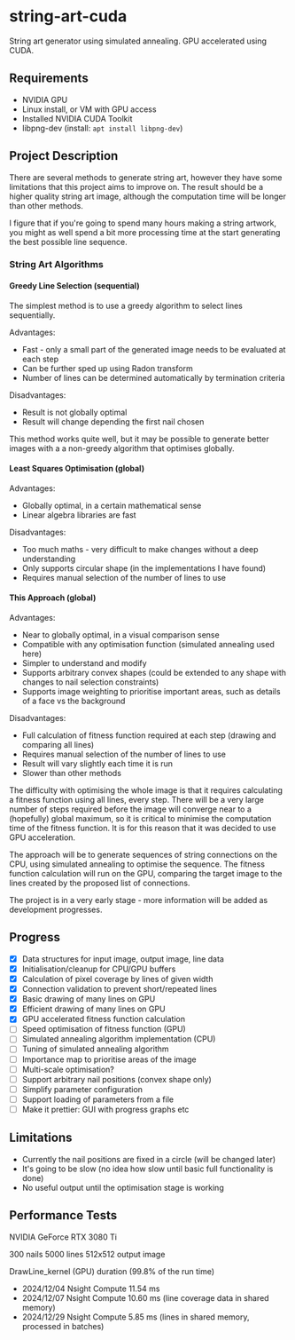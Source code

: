 # string-art-cuda #
String art generator using simulated annealing. GPU accelerated using CUDA.

## Requirements ##

* NVIDIA GPU
* Linux install, or VM with GPU access
* Installed NVIDIA CUDA Toolkit
* libpng-dev (install: `apt install libpng-dev`)


## Project Description ##

There are several methods to generate string art, however they have some limitations that this project aims to improve on.
The result should be a higher quality string art image, although the computation time will be longer than other methods.

I figure that if you're going to spend many hours making a string artwork, you might as well spend a bit more processing time at the start generating the best possible line sequence.

### String Art Algorithms ###

#### Greedy Line Selection (sequential) ####
The simplest method is to use a greedy algorithm to select lines sequentially.

Advantages:
* Fast - only a small part of the generated image needs to be evaluated at each step
* Can be further sped up using Radon transform
* Number of lines can be determined automatically by termination criteria

Disadvantages:
* Result is not globally optimal
* Result will change depending the first nail chosen

This method works quite well, but it may be possible to generate better images with a a non-greedy algorithm that optimises globally.

#### Least Squares Optimisation (global) ####

Advantages:
* Globally optimal, in a certain mathematical sense
* Linear algebra libraries are fast

Disadvantages:
* Too much maths - very difficult to make changes without a deep understanding
* Only supports circular shape (in the implementations I have found)
* Requires manual selection of the number of lines to use

#### This Approach (global) ####

Advantages:
* Near to globally optimal, in a visual comparison sense
* Compatible with any optimisation function (simulated annealing used here)
* Simpler to understand and modify
* Supports arbitrary convex shapes (could be extended to any shape with changes to nail selection constraints)
* Supports image weighting to prioritise important areas, such as details of a face vs the background

Disadvantages:
* Full calculation of fitness function required at each step (drawing and comparing all lines)
* Requires manual selection of the number of lines to use
* Result will vary slightly each time it is run
* Slower than other methods

The difficulty with optimising the whole image is that it requires calculating a fitness function using all lines, every step. There will be a very large number of steps required before the image will converge near to a (hopefully) global maximum, so it is critical to minimise the computation time of the fitness function. It is for this reason that it was decided to use GPU acceleration.

The approach will be to generate sequences of string connections on the CPU, using simulated annealing to optimise the sequence. The fitness function calculation will run on the GPU, comparing the target image to the lines created by the proposed list of connections.

The project is in a very early stage - more information will be added as development progresses.

## Progress ##

- [x] Data structures for input image, output image, line data
- [x] Initialisation/cleanup for CPU/GPU buffers
- [x] Calculation of pixel coverage by lines of given width
- [x] Connection validation to prevent short/repeated lines
- [x] Basic drawing of many lines on GPU
- [x] Efficient drawing of many lines on GPU
- [x] GPU accelerated fitness function calculation
- [ ] Speed optimisation of fitness function (GPU)
- [ ] Simulated annealing algorithm implementation (CPU)
- [ ] Tuning of simulated annealing algorithm
- [ ] Importance map to prioritise areas of the image
- [ ] Multi-scale optimisation?
- [ ] Support arbitrary nail positions (convex shape only)
- [ ] Simplify parameter configuration
- [ ] Support loading of parameters from a file
- [ ] Make it prettier: GUI with progress graphs etc

## Limitations ##

* Currently the nail positions are fixed in a circle (will be changed later)
* It's going to be slow (no idea how slow until basic full functionality is done)
* No useful output until the optimisation stage is working

## Performance Tests ##

NVIDIA GeForce RTX 3080 Ti

300 nails
5000 lines
512x512 output image

DrawLine_kernel (GPU) duration (99.8% of the run time)

* 2024/12/04 Nsight Compute 11.54 ms
* 2024/12/07 Nsight Compute 10.60 ms (line coverage data in shared memory)
* 2024/12/29 Nsight Compute  5.85 ms (lines in shared memory, processed in batches)
